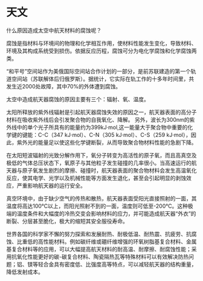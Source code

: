 # 天文

什么原因造成太空中航天材料的腐蚀呢？

腐蚀是指材料与环境间的物理和化学相互作用，使材料性能发生变化，导致材料、环境及其构成系统受到损伤。依据反应历程，腐蚀可分为电化学腐蚀和化学腐蚀两类。

“和平号”空间站作为美俄国际空间站合作计划的一部分，是前苏联建造的第一个轨道空间站（苏联解体后归俄罗斯）。据统计，它实际在轨工作的十多年时间里，共发生近2000处故障，其中70%的外体遭到腐蚀。

太空中造成航天器腐蚀的原因主要有三个：辐射、氧、温度。

太阳所释放的紫外线辐射是引起航天器腐蚀失效的原因之一，航天器表面的高分子材料在吸收紫外线后会引发聚合物的自我氧化、降解。
另外，波长为300nm的紫外线中的单个光子所具有的能量约为399kJ·mol,这一能量大于聚合物中重要的化学键的键能：C-C（347 kJ·mol）、C-N（305 kJ·mol）、C-S（259 kJ·mol），因此，紫外光的能量足以使这些化学键断裂，从而导致聚合物材料性能的急剧下降。

在太阳短波辐射的光致分解作用下，氧分子转变为高活性的原子氧，而且高真空及极低的气体总压状态下，氧原子与其他粒子发生碰撞的几率很小。当高速运行的航天器与原子氧发生剧烈的摩擦、碰撞时，航天器表面的聚合物材料会发生高温氧化反应，使其电学、光学以及机械性能等方面发生退化，甚至会引起明显的剥蚀效应，严重影响航天器的运行安全。

真空环境中，由于缺少空气的传热和散热，航天器表面受阳光直接照射的一面，其温度将高达100℃以上，而阳光照射不到的一面，温度则可低至-200℃。这种极端的温度条件和大幅度的冷热交变会影响材料的应力，并可能造成航天器“外衣”的断裂、分层甚至脆化，极大的缩短其安全服役寿命。

世界各国的科学家不懈的努力探索和发展耐热、耐极低温、耐热震、抗疲劳、抗腐蚀、比重低的高性能材料。例如碳纤维或硼纤维增强的环氧树脂基复合材料、金属基复合材料等的应用，可以大幅提高航天材料的耐高温、耐摩擦、耐腐蚀性能；采用抗氧化性能更好的碳-碳复合材料、陶瓷隔热瓦等特殊材料可以有效解决防热问题；铝、镁等轻合金具有密度低、比强度高等特点，可以减轻航天器的结构重量，降低发射成本。

